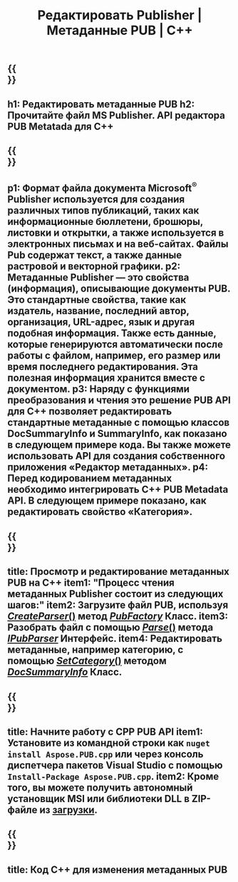 ﻿---
translation: true
template: /_templates/metadata-cpp.md
title: Редактировать Publisher | Метаданные PUB | С++
description: Чтение метаданных файлов Publisher с помощью решения PUB C++ API. Локальный API C++ предоставляет доступ к свойствам SummaryInfo и DocSummaryInfo.
url: /cpp/metadata/pub/
metakeywords: редактировать метаданные публикации, метаданные файла публикации, редактор метаданных Publisher, читать метаданные файла публикации, читать метаданные публикации
family: pub
platformtag: cpp
feature: metadata
aliases: /cpp/метаданные/
---

{{<section banner>}}
---
h1: Редактировать метаданные PUB
h2: Прочитайте файл MS Publisher. API редактора PUB Metatada для C++
---

{{<section overview>}}
---
p1: Формат файла документа Microsoft<sup>®</sup> Publisher используется для создания различных типов публикаций, таких как информационные бюллетени, брошюры, листовки и открытки, а также используется в электронных письмах и на веб-сайтах. Файлы Pub содержат текст, а также данные растровой и векторной графики.
p2: Метаданные Publisher — это свойства (информация), описывающие документы PUB. Это стандартные свойства, такие как издатель, название, последний автор, организация, URL-адрес, язык и другая подобная информация. Также есть данные, которые генерируются автоматически после работы с файлом, например, его размер или время последнего редактирования. Эта полезная информация хранится вместе с документом.
p3: Наряду с функциями преобразования и чтения это решение PUB API для C++ позволяет редактировать стандартные метаданные с помощью классов DocSummaryInfo и SummaryInfo, как показано в следующем примере кода. Вы также можете использовать API для создания собственного приложения «Редактор метаданных».
p4: Перед кодированием метаданных необходимо интегрировать C++ PUB Metadata API. В следующем примере показано, как редактировать свойство «Категория».
---

{{<section feature1>}}
---
title: Просмотр и редактирование метаданных PUB на C++
item1: "Процесс чтения метаданных Publisher состоит из следующих шагов:"
item2: Загрузите файл PUB, используя [*CreateParser*()](https://reference.aspose.com/pub/cpp/class/aspose.pub.pub_factory#a88c04c4c35d45ee8febc7e1554d03c4b) метод [*PubFactory*](https://reference.aspose.com/pub/cpp/class/aspose.pub.pub_factory) Класс.
item3: Разобрать файл с помощью [*Parse*()](https://reference.aspose.com/pub/cpp/class/aspose.pub.i_pub_parser#ae9fc7043f382a5b4a7b694f0fe477915) метода [*IPubParser*](https://reference.aspose.com/pub/cpp/class/aspose.pub.i_pub_parser) Интерфейс.
item4: Редактировать метаданные, например категорию, с помощью [*SetCategory*()](https://reference.aspose.com/pub/cpp/class/aspose.pub.doc_summary_info#a2e023fe8e8ecd0bf03bb6c9d561f8fec) методом [*DocSummaryInfo*](https://reference.aspose.com/pub/cpp/class/aspose.pub.doc_summary_info) Класс.
---

{{<section feature2>}}
---
title: Начните работу с CPP PUB API
item1: Установите из командной строки как ```nuget install Aspose.PUB.cpp``` или через консоль диспетчера пакетов Visual Studio с помощью ```Install-Package Aspose.PUB.cpp```.
item2: Кроме того, вы можете получить автономный установщик MSI или библиотеки DLL в ZIP-файле из [загрузки](https://releases.aspose.com/pub/cpp).
---

{{<section codeexample>}}
---
title: Код C++ для изменения метаданных PUB
---
